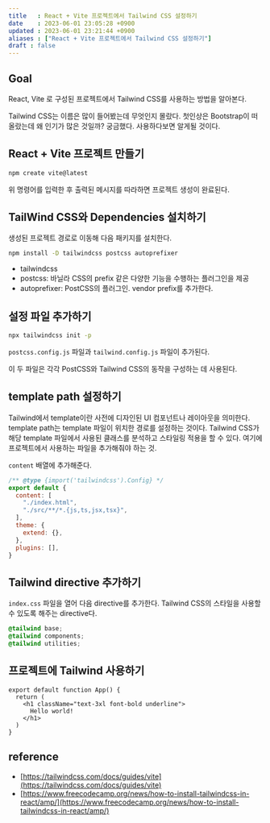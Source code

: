 ```yaml
---
title   : React + Vite 프로젝트에서 Tailwind CSS 설정하기 
date    : 2023-06-01 23:05:28 +0900
updated : 2023-06-01 23:21:44 +0900
aliases : ["React + Vite 프로젝트에서 Tailwind CSS 설정하기"] 
draft : false
---
```


## Goal

React, Vite 로 구성된 프로젝트에서 Tailwind CSS를 사용하는 방법을 알아본다.


Tailwind CSS는 이름은 많이 들어봤는데 무엇인지 몰랐다. 첫인상은 Bootstrap이 떠올랐는데 왜 인기가 많은 것일까? 궁금했다. 사용하다보면 알게될 것이다.


## React + Vite 프로젝트 만들기

```sh
npm create vite@latest
```

위 명령어를 입력한 후 출력된 메시지를 따라하면 프로젝트 생성이 완료된다.


## TailWind CSS와 Dependencies 설치하기

생성된 프로젝트 경로로 이동해 다음 패키지를 설치한다.

```sh
npm install -D tailwindcss postcss autoprefixer
```

- tailwindcss
- postcss: 바닐라 CSS의 prefix 같은 다양한 기능을 수행하는 플러그인을 제공
- autoprefixer: PostCSS의 플러그인. vendor prefix를 추가한다.


## 설정 파일 추가하기

```sh
npx tailwindcss init -p
```

`postcss.config.js` 파일과 `tailwind.config.js` 파일이 추가된다.

이 두 파일은 각각 PostCSS와 Tailwind CSS의 동작을 구성하는 데 사용된다. 

## template path 설정하기

Tailwind에서 template이란 사전에 디자인된 UI 컴포넌트나 레이아웃을 의미한다. 
template path는 template 파일이 위치한 경로를 설정하는 것이다. Tailwind CSS가 해당 template 파일에서 사용된 클래스를 분석하고 스타일링 적용을 할 수 있다. 여기에 프로젝트에서 사용하는 파일을 추가해줘야 하는 것.

`content` 배열에 추가해준다.

```js
/** @type {import('tailwindcss').Config} */
export default {
  content: [
    "./index.html",
    "./src/**/*.{js,ts,jsx,tsx}",
  ],
  theme: {
    extend: {},
  },
  plugins: [],
}
```

## Tailwind directive 추가하기


`index.css` 파일을 열어 다음 directive를 추가한다. 
Tailwind CSS의 스타일을 사용할 수 있도록 해주는 directive다.

```css
@tailwind base;
@tailwind components;
@tailwind utilities;
```

## 프로젝트에 Tailwind 사용하기

```tsx
export default function App() {
  return (
    <h1 className="text-3xl font-bold underline">
      Hello world!
    </h1>
  )
}
```


## reference

- [https://tailwindcss.com/docs/guides/vite](https://tailwindcss.com/docs/guides/vite)
- [https://www.freecodecamp.org/news/how-to-install-tailwindcss-in-react/amp/](https://www.freecodecamp.org/news/how-to-install-tailwindcss-in-react/amp/)
